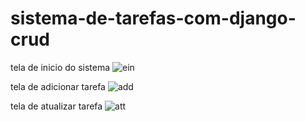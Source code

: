 # sistema-de-tarefas-com-django-crud
tela de inicio do sistema
![ein](https://user-images.githubusercontent.com/6682086/150697515-14785a92-6a6e-4285-9649-04ceb16764bf.png)

tela de adicionar tarefa
![add](https://user-images.githubusercontent.com/6682086/150697519-ed6a2db4-21d2-459e-b134-46d9bd1de9da.png)

tela de atualizar tarefa
![att](https://user-images.githubusercontent.com/6682086/150697573-80b27bc0-687f-468b-8b10-87c8702d9979.png)



